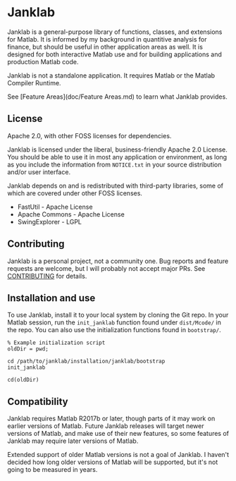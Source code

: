 # Janklab

Janklab is a general-purpose library of functions, classes, and extensions for Matlab. It is informed by my background in quantitive analysis for finance, but should be useful in other application areas as well. It is designed for both interactive Matlab use and for building applications and production Matlab code.

Janklab is not a standalone application. It requires Matlab or the Matlab Compiler Runtime.

See [Feature Areas](doc/Feature Areas.md) to learn what Janklab provides.

##  License

Apache 2.0, with other FOSS licenses for dependencies.

Janklab is licensed under the liberal, business-friendly Apache 2.0 License. You should be able to use it in most any application or environment, as long as you include the information from `NOTICE.txt` in your source distribution and/or user interface.

Janklab depends on and is redistributed with third-party libraries, some of which are covered under other FOSS licenses.

* FastUtil - Apache License
* Apache Commons - Apache License
* SwingExplorer - LGPL

##  Contributing

Janklab is a personal project, not a community one. Bug reports and feature requests are welcome, but I will probably not accept major PRs. See [CONTRIBUTING](.github/CONTRIBUTING.md) for details.

##  Installation and use

To use Janklab, install it to your local system by cloning the Git repo. In your Matlab session, run the `init_janklab` function found under `dist/Mcode/` in the repo. You can also use the initialization functions found in `bootstrap/`.

```
% Example initialization script
oldDir = pwd;

cd /path/to/janklab/installation/janklab/bootstrap
init_janklab

cd(oldDir)
```

##  Compatibility

Janklab requires Matlab R2017b or later, though parts of it may work on earlier versions of Matlab. Future Janklab releases will target newer versions of Matlab, and make use of their new features, so some features of Janklab may require later versions of Matlab. 

Extended support of older Matlab versions is not a goal of Janklab. I haven't decided how long older versions of Matlab will be supported, but it's not going to be measured in years.
